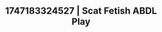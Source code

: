 ---
categories:
- Twerking tease
- Roleplay seduction
- Erotic audiobooks
- MILF
- Creative kink
image: /assets/images/1747183324527.webp
layout: post
seo:
  description: Featured content with exclusive Scat Fetish, ABDL Play. HD images available.
  keywords: Scat Fetish, ABDL Play
  og_image: /assets/images/1747183324527.webp
  schema_type: VisualArtwork
tags:
- ABDL Play
- '#1747183324527'
- Scat Fetish
title: 1747183324527 | Scat Fetish ABDL Play
---